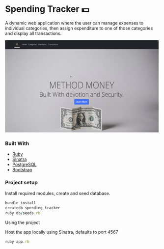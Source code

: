 # Spending Tracker :dollar:

A dynamic web application where the user can manage expenses to individual categories, then assign expenditure to one of those categories and display all transactions.

<img src="images/hero-page.png" width="500" height="300">

### Built With
* [Ruby](https://www.ruby-lang.org/en/)
* [Sinatra](http://sinatrarb.com/)
* [PostgreSQL](https://www.postgresql.org/)
* [Bootstrap](https://getbootstrap.com/)


### Project setup
Install required modules, create and seed database.

```ruby
bundle install
createdb spending_tracker
ruby db/seeds.rb
```

Using the project

Host the app locally using Sinatra, defaults to port 4567

```ruby
ruby app.rb
```
